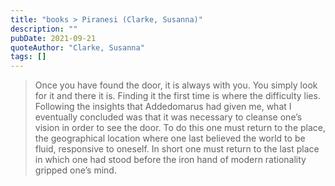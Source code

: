 ```yaml
---
title: "books > Piranesi (Clarke, Susanna)"
description: ""
pubDate: 2021-09-21
quoteAuthor: "Clarke, Susanna"
tags: []
---
```


> Once you have found the door, it is always with you. You simply look for it and there it is. Finding it the first time is where the difficulty lies. Following the insights that Addedomarus had given me, what I eventually concluded was that it was necessary to cleanse one’s vision in order to see the door. To do this one must return to the place, the geographical location where one last believed the world to be fluid, responsive to oneself. In short one must return to the last place in which one had stood before the iron hand of modern rationality gripped one’s mind.